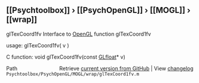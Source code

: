 ## [[Psychtoolbox]] &#8250; [[PsychOpenGL]] &#8250; [[MOGL]] &#8250; [[wrap]]

glTexCoord1fv  Interface to [OpenGL](OpenGL) function glTexCoord1fv  
  
usage:  glTexCoord1fv( v )  
  
C function:  void glTexCoord1fv(const [GLfloat](GLfloat)\* v)  




<div class="code_header" style="text-align:right;">
  <span style="float:left;">Path&nbsp;&nbsp;</span> <span class="counter">Retrieve <a href=
  "https://raw.github.com/Psychtoolbox-3/Psychtoolbox-3/beta/Psychtoolbox/PsychOpenGL/MOGL/wrap/glTexCoord1fv.m">current version from GitHub</a> | View <a href=
  "https://github.com/Psychtoolbox-3/Psychtoolbox-3/commits/beta/Psychtoolbox/PsychOpenGL/MOGL/wrap/glTexCoord1fv.m">changelog</a></span>
</div>
<div class="code">
  <code>Psychtoolbox/PsychOpenGL/MOGL/wrap/glTexCoord1fv.m</code>
</div>

